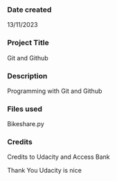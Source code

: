 
### Date created
13/11/2023

### Project Title
Git and Github

### Description
Programming with Git and Github 

### Files used
Bikeshare.py

### Credits
Credits to Udacity and Access Bank

Thank You 
Udacity is nice 

